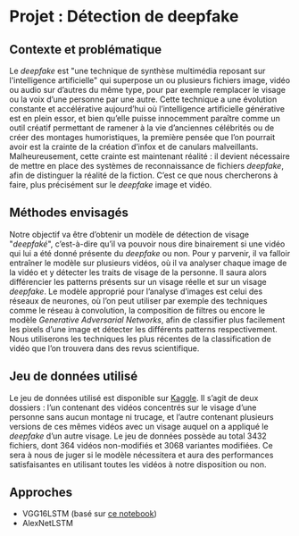 # Projet : Détection de deepfake

## Contexte et problématique

Le *deepfake* est "une technique de synthèse multimédia reposant sur l'intelligence artificielle" qui superpose un ou plusieurs fichiers image, vidéo ou audio sur d’autres du même type, pour par exemple remplacer le visage ou la voix d’une personne par une autre. Cette technique a une évolution constante et accélérative aujourd’hui où l’intelligence artificielle générative est en plein essor, et bien qu’elle puisse innocemment paraître comme un outil créatif permettant de ramener à la vie d’anciennes célébrités ou de créer des montages humoristiques, la première pensée que l’on pourrait avoir est la crainte de la création d’infox et de canulars malveillants.
Malheureusement, cette crainte est maintenant réalité : il devient nécessaire de mettre en place des systèmes de reconnaissance de fichiers *deepfake*, afin de distinguer la réalité de la fiction. C’est ce que nous chercherons à faire, plus précisément sur le *deepfake* image et vidéo.

## Méthodes envisagés

Notre objectif va être d’obtenir un modèle de détection de visage "*deepfaké*", c’est-à-dire qu’il va pouvoir nous dire binairement si une vidéo qui lui a été donné présente du *deepfake* ou non. Pour y parvenir, il va falloir entraîner le modèle sur plusieurs vidéos, où il va analyser chaque image de la vidéo et y détecter les traits de visage de la personne. Il saura alors différencier les patterns présents sur un visage réelle et sur un visage *deepfake*.
Le modèle approprié pour l’analyse d’images est celui des réseaux de neurones, où l’on peut utiliser par exemple des techniques comme le réseau à convolution, la composition de filtres ou encore le modèle *Generative Adversarial Networks*, afin de classifier plus facilement les pixels d’une image et détecter les différents patterns respectivement. Nous utiliserons les techniques les plus récentes de la classification de vidéo que l’on trouvera dans des revus scientifique.

## Jeu de données utilisé

Le jeu de données utilisé est disponible sur [Kaggle](https://www.kaggle.com/datasets/sanikatiwarekar/deep-fake-detection-dfd-entire-original-dataset?select=DFD_manipulated_sequences). Il s’agit de deux dossiers : l’un contenant des vidéos concentrés sur le visage d’une personne sans aucun montage ni trucage, et l’autre contenant plusieurs versions de ces mêmes vidéos avec un visage auquel on a appliqué le *deepfake* d’un autre visage.
Le jeu de données possède au total 3432 fichiers, dont 364 vidéos non-modifiés et 3068 variantes modifiées. Ce sera à nous de juger si le modèle nécessitera et aura des performances satisfaisantes en utilisant toutes les vidéos à notre disposition ou non.

## Approches

- VGG16LSTM (basé sur [ce notebook](https://www.kaggle.com/code/selsabeela/deepfake-vgg-16-last-version))
- AlexNetLSTM